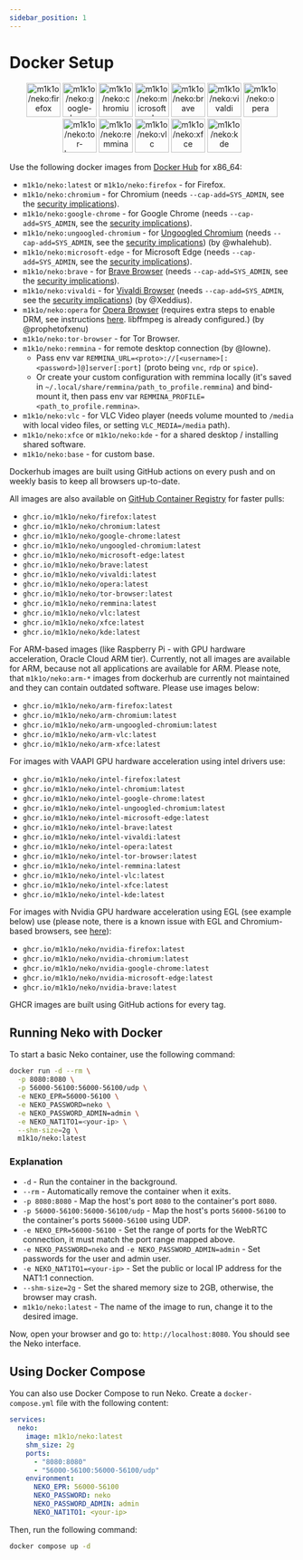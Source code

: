 ```yaml
---
sidebar_position: 1
---
```


# Docker Setup

<div align="center">
  <img src="/img/icons/firefox.svg" title="m1k1o/neko:firefox" width="60" height="auto"/>
  <img src="/img/icons/google-chrome.svg" title="m1k1o/neko:google-chrome" width="60" height="auto"/>
  <img src="/img/icons/chromium.svg" title="m1k1o/neko:chromium" width="60" height="auto"/>
  <img src="/img/icons/microsoft-edge.svg" title="m1k1o/neko:microsoft-edge" width="60" height="auto"/>
  <img src="/img/icons/brave.svg" title="m1k1o/neko:brave" width="60" height="auto"/>
  <img src="/img/icons/vivaldi.svg" title="m1k1o/neko:vivaldi" width="60" height="auto"/>
  <img src="/img/icons/opera.svg" title="m1k1o/neko:opera" width="60" height="auto"/>
  <img src="/img/icons/tor-browser.svg" title="m1k1o/neko:tor-browser" width="60" height="auto"/>
  <img src="/img/icons/remmina.png" title="m1k1o/neko:remmina" width="60" height="auto"/>
  <img src="/img/icons/vlc.svg" title="m1k1o/neko:vlc" width="60" height="auto"/>
  <img src="/img/icons/xfce.svg" title="m1k1o/neko:xfce" width="60" height="auto"/>
  <img src="/img/icons/kde.svg" title="m1k1o/neko:kde" width="60" height="auto"/>
</div>

Use the following docker images from [Docker Hub](https://hub.docker.com/r/m1k1o/neko) for x86_64:
- `m1k1o/neko:latest` or `m1k1o/neko:firefox` - for Firefox.
- `m1k1o/neko:chromium` - for Chromium (needs `--cap-add=SYS_ADMIN`, see the [security implications](https://www.redhat.com/en/blog/container-tidbits-adding-capabilities-container)).
- `m1k1o/neko:google-chrome` - for Google Chrome (needs `--cap-add=SYS_ADMIN`, see the [security implications](https://www.redhat.com/en/blog/container-tidbits-adding-capabilities-container)).
- `m1k1o/neko:ungoogled-chromium` - for [Ungoogled Chromium](https://github.com/Eloston/ungoogled-chromium) (needs `--cap-add=SYS_ADMIN`, see the [security implications](https://www.redhat.com/en/blog/container-tidbits-adding-capabilities-container)) (by @whalehub).
- `m1k1o/neko:microsoft-edge` - for Microsoft Edge (needs `--cap-add=SYS_ADMIN`, see the [security implications](https://www.redhat.com/en/blog/container-tidbits-adding-capabilities-container)).
- `m1k1o/neko:brave` - for [Brave Browser](https://brave.com) (needs `--cap-add=SYS_ADMIN`, see the [security implications](https://www.redhat.com/en/blog/container-tidbits-adding-capabilities-container)).
- `m1k1o/neko:vivaldi` - for [Vivaldi Browser](https://vivaldi.com) (needs `--cap-add=SYS_ADMIN`, see the [security implications](https://www.redhat.com/en/blog/container-tidbits-adding-capabilities-container)) (by @Xeddius).
- `m1k1o/neko:opera` for [Opera Browser](https://opera.com) (requires extra steps to enable DRM, see instructions [here](https://www.reddit.com/r/operabrowser/wiki/opera/linux_widevine_config/). libffmpeg is already configured.) (by @prophetofxenu)
- `m1k1o/neko:tor-browser` - for Tor Browser.
- `m1k1o/neko:remmina` - for remote desktop connection (by @lowne).
  - Pass env var `REMMINA_URL=<proto>://[<username>[:<password>]@]server[:port]` (proto being `vnc`, `rdp` or `spice`).
  - Or create your custom configuration with remmina locally (it's saved in `~/.local/share/remmina/path_to_profile.remmina`) and bind-mount it, then pass env var `REMMINA_PROFILE=<path_to_profile.remmina>`.
- `m1k1o/neko:vlc` - for VLC Video player (needs volume mounted to `/media` with local video files, or setting `VLC_MEDIA=/media` path).
- `m1k1o/neko:xfce` or `m1k1o/neko:kde` - for a shared desktop / installing shared software.
- `m1k1o/neko:base` - for custom base.

Dockerhub images are built using GitHub actions on every push and on weekly basis to keep all browsers up-to-date.

All images are also available on [GitHub Container Registry](https://github.com/m1k1o?tab=packages&repo_name=neko) for faster pulls:

- `ghcr.io/m1k1o/neko/firefox:latest`
- `ghcr.io/m1k1o/neko/chromium:latest`
- `ghcr.io/m1k1o/neko/google-chrome:latest`
- `ghcr.io/m1k1o/neko/ungoogled-chromium:latest`
- `ghcr.io/m1k1o/neko/microsoft-edge:latest`
- `ghcr.io/m1k1o/neko/brave:latest`
- `ghcr.io/m1k1o/neko/vivaldi:latest`
- `ghcr.io/m1k1o/neko/opera:latest`
- `ghcr.io/m1k1o/neko/tor-browser:latest`
- `ghcr.io/m1k1o/neko/remmina:latest`
- `ghcr.io/m1k1o/neko/vlc:latest`
- `ghcr.io/m1k1o/neko/xfce:latest`
- `ghcr.io/m1k1o/neko/kde:latest`

For ARM-based images (like Raspberry Pi - with GPU hardware acceleration, Oracle Cloud ARM tier). Currently, not all images are available for ARM, because not all applications are available for ARM. Please note, that `m1k1o/neko:arm-*` images from dockerhub are currently not maintained and they can contain outdated software. Please use images below:

- `ghcr.io/m1k1o/neko/arm-firefox:latest`
- `ghcr.io/m1k1o/neko/arm-chromium:latest`
- `ghcr.io/m1k1o/neko/arm-ungoogled-chromium:latest`
- `ghcr.io/m1k1o/neko/arm-vlc:latest`
- `ghcr.io/m1k1o/neko/arm-xfce:latest`

For images with VAAPI GPU hardware acceleration using intel drivers use:

- `ghcr.io/m1k1o/neko/intel-firefox:latest`
- `ghcr.io/m1k1o/neko/intel-chromium:latest`
- `ghcr.io/m1k1o/neko/intel-google-chrome:latest`
- `ghcr.io/m1k1o/neko/intel-ungoogled-chromium:latest`
- `ghcr.io/m1k1o/neko/intel-microsoft-edge:latest`
- `ghcr.io/m1k1o/neko/intel-brave:latest`
- `ghcr.io/m1k1o/neko/intel-vivaldi:latest`
- `ghcr.io/m1k1o/neko/intel-opera:latest`
- `ghcr.io/m1k1o/neko/intel-tor-browser:latest`
- `ghcr.io/m1k1o/neko/intel-remmina:latest`
- `ghcr.io/m1k1o/neko/intel-vlc:latest`
- `ghcr.io/m1k1o/neko/intel-xfce:latest`
- `ghcr.io/m1k1o/neko/intel-kde:latest`

For images with Nvidia GPU hardware acceleration using EGL (see example below) use (please note, there is a known issue with EGL and Chromium-based browsers, see [here](https://github.com/m1k1o/neko/issues/279)):

- `ghcr.io/m1k1o/neko/nvidia-firefox:latest`
- `ghcr.io/m1k1o/neko/nvidia-chromium:latest`
- `ghcr.io/m1k1o/neko/nvidia-google-chrome:latest`
- `ghcr.io/m1k1o/neko/nvidia-microsoft-edge:latest`
- `ghcr.io/m1k1o/neko/nvidia-brave:latest`

GHCR images are built using GitHub actions for every tag.

## Running Neko with Docker

To start a basic Neko container, use the following command:

```sh
docker run -d --rm \
  -p 8080:8080 \
  -p 56000-56100:56000-56100/udp \
  -e NEKO_EPR=56000-56100 \
  -e NEKO_PASSWORD=neko \
  -e NEKO_PASSWORD_ADMIN=admin \
  -e NEKO_NAT1TO1=<your-ip> \
  --shm-size=2g \
  m1k1o/neko:latest
```

### Explanation

- `-d` - Run the container in the background.
- `--rm` - Automatically remove the container when it exits.
- `-p 8080:8080` - Map the host's port `8080` to the container's port `8080`.
- `-p 56000-56100:56000-56100/udp` - Map the host's ports `56000-56100` to the container's ports `56000-56100` using UDP.
- `-e NEKO_EPR=56000-56100` - Set the range of ports for the WebRTC connection, it must match the port range mapped above.
- `-e NEKO_PASSWORD=neko` and `-e NEKO_PASSWORD_ADMIN=admin` - Set passwords for the user and admin user.
- `-e NEKO_NAT1TO1=<your-ip>` - Set the public or local IP address for the NAT1:1 connection.
- `--shm-size=2g` - Set the shared memory size to 2GB, otherwise, the browser may crash.
- `m1k1o/neko:latest` - The name of the image to run, change it to the desired image.

Now, open your browser and go to: `http://localhost:8080`. You should see the Neko interface.

## Using Docker Compose

You can also use Docker Compose to run Neko. Create a `docker-compose.yml` file with the following content:

```yaml title="docker-compose.yml"
services:
  neko:
    image: m1k1o/neko:latest
    shm_size: 2g
    ports:
      - "8080:8080"
      - "56000-56100:56000-56100/udp"
    environment:
      NEKO_EPR: 56000-56100
      NEKO_PASSWORD: neko
      NEKO_PASSWORD_ADMIN: admin
      NEKO_NAT1TO1: <your-ip>
```

Then, run the following command:

```sh
docker compose up -d
```
